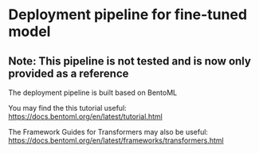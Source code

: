 # Deployment pipeline for fine-tuned model
## Note: This pipeline is not tested and is now only provided as a reference
The deployment pipeline is built based on BentoML

You may find the this tutorial useful: https://docs.bentoml.org/en/latest/tutorial.html

The Framework Guides for Transformers may also be useful: https://docs.bentoml.org/en/latest/frameworks/transformers.html

